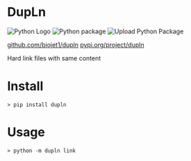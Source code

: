 # DupLn
![Python Logo](https://www.python.org/static/community_logos/python-logo.png "Sample inline image")
![Python package](https://github.com/biojet1/dupln/workflows/Python%20package/badge.svg)
![Upload Python Package](https://github.com/biojet1/dupln/workflows/Upload%20Python%20Package/badge.svg)

[github.com/biojet1/dupln](https://github.com/biojet1/dupln)
[pypi.org/project/dupln](https://pypi.org/project/dupln/)

Hard link files with same content

# Install
```
> pip install dupln
```

# Usage
```
> python -m dupln link
```
